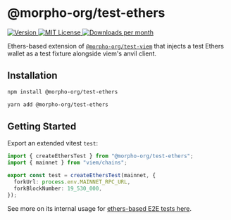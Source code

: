 # @morpho-org/test-ethers

<a href="https://www.npmjs.com/package/@morpho-org/test-ethers">
    <picture>
        <source media="(prefers-color-scheme: dark)" srcset="https://img.shields.io/npm/v/@morpho-org/test-ethers?colorA=21262d&colorB=21262d&style=flat">
        <img src="https://img.shields.io/npm/v/@morpho-org/test-ethers?colorA=f6f8fa&colorB=f6f8fa&style=flat" alt="Version">
    </picture>
</a>
<a href="https://github.com/wevm/@morpho-org/test-ethers/blob/main/LICENSE">
    <picture>
        <source media="(prefers-color-scheme: dark)" srcset="https://img.shields.io/npm/l/@morpho-org/test-ethers?colorA=21262d&colorB=21262d&style=flat">
        <img src="https://img.shields.io/npm/l/@morpho-org/test-ethers?colorA=f6f8fa&colorB=f6f8fa&style=flat" alt="MIT License">
    </picture>
</a>
<a href="https://www.npmjs.com/package/@morpho-org/test-ethers">
    <picture>
        <source media="(prefers-color-scheme: dark)" srcset="https://img.shields.io/npm/dm/@morpho-org/test-ethers?colorA=21262d&colorB=21262d&style=flat">
        <img src="https://img.shields.io/npm/dm/@morpho-org/test-ethers?colorA=f6f8fa&colorB=f6f8fa&style=flat" alt="Downloads per month">
    </picture>
</a>

Ethers-based extension of [`@morpho-org/test-viem`](../test-viem/) that injects a test Ethers wallet as a test fixture alongside viem's anvil client.

## Installation

```bash
npm install @morpho-org/test-ethers
```

```bash
yarn add @morpho-org/test-ethers
```

## Getting Started

Export an extended vitest `test`:

```typescript
import { createEthersTest } from "@morpho-org/test-ethers";
import { mainnet } from "viem/chains";

export const test = createEthersTest(mainnet, {
  forkUrl: process.env.MAINNET_RPC_URL,
  forkBlockNumber: 19_530_000,
});
```

See more on its internal usage for [ethers-based E2E tests here](../blue-sdk-ethers/test/e2e/).